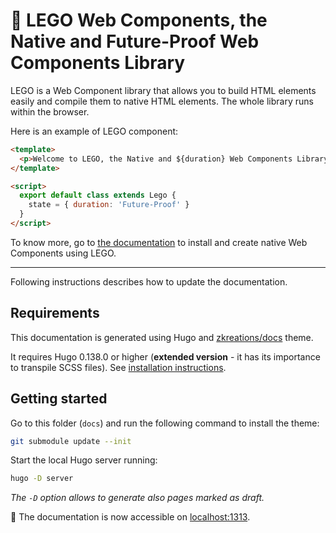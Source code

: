 # 🚀 LEGO Web Components, the Native and Future-Proof Web Components Library

LEGO is a Web Component library that allows you to build HTML elements easily and compile them to native HTML elements. The whole library runs within the browser.

Here is an example of LEGO component:

```html
<template>
  <p>Welcome to LEGO, the Native and ${duration} Web Components Library.</p>
</template>

<script>
  export default class extends Lego {
    state = { duration: 'Future-Proof' }
  }
</script>
```

To know more, go to [the documentation](https://lego.js.org/) to install and create native Web Components using LEGO.

---

Following instructions describes how to update the documentation.

## Requirements

This documentation is generated using Hugo and [zkreations/docs](https://github.com/zkreations/docs) theme.

It requires Hugo 0.138.0 or higher (**extended version** - it has its importance to transpile SCSS files). See [installation instructions](https://gohugo.io/installation/).

## Getting started

Go to this folder (`docs`) and run the following command to install the theme:

```bash
git submodule update --init
```

Start the local Hugo server running:

```bash
hugo -D server
```

*The `-D` option allows to generate also pages marked as draft.*

🚀 The documentation is now accessible on [localhost:1313](http://localhost:1313).
